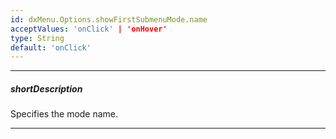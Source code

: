 ```yaml
---
id: dxMenu.Options.showFirstSubmenuMode.name
acceptValues: 'onClick' | 'onHover'
type: String
default: 'onClick'
---
```

---
##### shortDescription
Specifies the mode name.

---
<!-- Description goes here -->